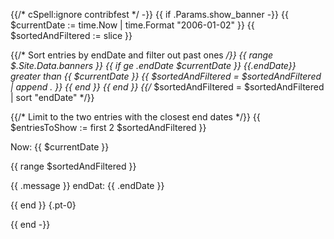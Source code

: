 {{/* cSpell:ignore contribfest */ -}}
{{ if .Params.show_banner -}}
  {{ $currentDate := time.Now | time.Format "2006-01-02" }}
  {{ $sortedAndFiltered := slice }}

  {{/* Sort entries by endDate and filter out past ones */}}
  {{ range $.Site.Data.banners }}
    {{ if ge .endDate $currentDate }}
      {{.endDate}} greater than {{ $currentDate }}
      {{ $sortedAndFiltered = $sortedAndFiltered | append . }}
    {{ end }}
  {{ end }}
  {{/* $sortedAndFiltered = $sortedAndFiltered | sort "endDate" */}}

  {{/* Limit to the two entries with the closest end dates */}}
  {{ $entriesToShow := first 2 $sortedAndFiltered }}

<div class="o-banner">
Now: {{ $currentDate }}

  {{ range $sortedAndFiltered }}
<!-- prettier-ignore -->

<i class="fas fa-bullhorn"></i> 
{{ .message }}
endDat: {{ .endDate }}

  {{ end }}
{.pt-0}

</div>
{{ end -}}
